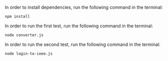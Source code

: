In order to install dependencies, run the following command in the terminal:
```
npm install
```

In order to run the first test, run the following command in the terminal:
```
node converter.js
```

In order to run the second test, run the following command in the terminal:
```
node login-to-ieee.js
```
